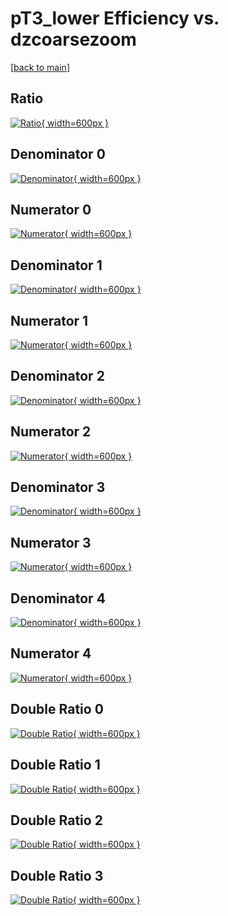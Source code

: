 # pT3_lower Efficiency vs. dzcoarsezoom

[[back to main](./)]



## Ratio

[![Ratio](../mtv/var/pT3_lower_vtr_13_0_eff_dzcoarsezoom.png){ width=600px }](../mtv/var/pT3_lower_vtr_13_0_eff_dzcoarsezoom.pdf)

## Denominator 0

[![Denominator](../mtv/den/pT3_lower_vtr_13_0_eff_dzcoarsezoom_den0.png){ width=600px }](../mtv/den/pT3_lower_vtr_13_0_eff_dzcoarsezoom_den0.pdf)

## Numerator 0

[![Numerator](../mtv/num/pT3_lower_vtr_13_0_eff_dzcoarsezoom_num0.png){ width=600px }](../mtv/num/pT3_lower_vtr_13_0_eff_dzcoarsezoom_num0.pdf)

## Denominator 1

[![Denominator](../mtv/den/pT3_lower_vtr_13_0_eff_dzcoarsezoom_den1.png){ width=600px }](../mtv/den/pT3_lower_vtr_13_0_eff_dzcoarsezoom_den1.pdf)

## Numerator 1

[![Numerator](../mtv/num/pT3_lower_vtr_13_0_eff_dzcoarsezoom_num1.png){ width=600px }](../mtv/num/pT3_lower_vtr_13_0_eff_dzcoarsezoom_num1.pdf)

## Denominator 2

[![Denominator](../mtv/den/pT3_lower_vtr_13_0_eff_dzcoarsezoom_den2.png){ width=600px }](../mtv/den/pT3_lower_vtr_13_0_eff_dzcoarsezoom_den2.pdf)

## Numerator 2

[![Numerator](../mtv/num/pT3_lower_vtr_13_0_eff_dzcoarsezoom_num2.png){ width=600px }](../mtv/num/pT3_lower_vtr_13_0_eff_dzcoarsezoom_num2.pdf)

## Denominator 3

[![Denominator](../mtv/den/pT3_lower_vtr_13_0_eff_dzcoarsezoom_den3.png){ width=600px }](../mtv/den/pT3_lower_vtr_13_0_eff_dzcoarsezoom_den3.pdf)

## Numerator 3

[![Numerator](../mtv/num/pT3_lower_vtr_13_0_eff_dzcoarsezoom_num3.png){ width=600px }](../mtv/num/pT3_lower_vtr_13_0_eff_dzcoarsezoom_num3.pdf)

## Denominator 4

[![Denominator](../mtv/den/pT3_lower_vtr_13_0_eff_dzcoarsezoom_den4.png){ width=600px }](../mtv/den/pT3_lower_vtr_13_0_eff_dzcoarsezoom_den4.pdf)

## Numerator 4

[![Numerator](../mtv/num/pT3_lower_vtr_13_0_eff_dzcoarsezoom_num4.png){ width=600px }](../mtv/num/pT3_lower_vtr_13_0_eff_dzcoarsezoom_num4.pdf)

## Double Ratio 0

[![Double Ratio](../mtv/ratio/pT3_lower_vtr_13_0_eff_dzcoarsezoom_ratio0.png){ width=600px }](../mtv/ratio/pT3_lower_vtr_13_0_eff_dzcoarsezoom_ratio0.pdf)

## Double Ratio 1

[![Double Ratio](../mtv/ratio/pT3_lower_vtr_13_0_eff_dzcoarsezoom_ratio1.png){ width=600px }](../mtv/ratio/pT3_lower_vtr_13_0_eff_dzcoarsezoom_ratio1.pdf)

## Double Ratio 2

[![Double Ratio](../mtv/ratio/pT3_lower_vtr_13_0_eff_dzcoarsezoom_ratio2.png){ width=600px }](../mtv/ratio/pT3_lower_vtr_13_0_eff_dzcoarsezoom_ratio2.pdf)

## Double Ratio 3

[![Double Ratio](../mtv/ratio/pT3_lower_vtr_13_0_eff_dzcoarsezoom_ratio3.png){ width=600px }](../mtv/ratio/pT3_lower_vtr_13_0_eff_dzcoarsezoom_ratio3.pdf)

